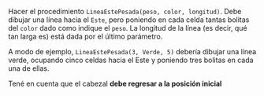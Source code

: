Hacer el procedimiento `LineaEstePesada(peso, color, longitud)`. Debe dibujar una línea hacia el `Este`, pero poniendo en cada celda tantas bolitas del `color` dado como indique el `peso`. La longitud de la línea (es decir, qué tan larga es) está dada por el último parámetro.

A modo de ejemplo, `LineaEstePesada(3, Verde, 5)` debería dibujar una línea verde, ocupando cinco celdas hacia el Este y poniendo tres bolitas en cada una de ellas.

Tené en cuenta que el cabezal **debe regresar a la posición inicial**